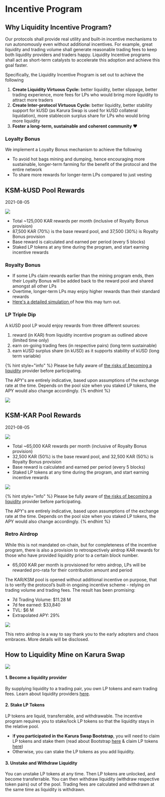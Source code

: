 # Incentive Program

## Why Liquidity Incentive Program?

Our protocols shall provide real utility and built-in incentive mechanisms to run autonomously even without additional incentives. For example, great liquidity and trading volume shall generate reasonable trading fees to keep both liquidity providers and traders happy. Liquidity Incentive programs shall act as short-term catalysts to accelerate this adoption and achieve this goal faster.

Specifically, the Liquidity Incentive Program is set out to achieve the following

1. **Create Liquidity Virtuous Cycle:** better liquidity, better slippage, better trading experience, more fees for LPs who would bring more liquidity to attract more traders
2. **Create Inter-protocol Virtuous Cycle:** better liquidity, better stability support for kUSD \(as Karura Swap is used for kUSD collateral liquidation\), more stablecoin surplus share for LPs who would bring more liquidity
3. **Foster a long-term, sustainable and coherent community ❤️**

### Loyalty Bonus

We implement a Loyalty Bonus mechanism to achieve the following

* To avoid hot bags mining and dumping, hence encouraging more sustainable, longer-term farming for the benefit of the protocol and the entire network
* To share more rewards for longer-term LPs compared to just vesting

## KSM-kUSD Pool Rewards

2021-08-05

![](../../.gitbook/assets/screen-shot-2021-08-05-at-7.29.40-pm.png)

* Total ~125,000 KAR rewards per month \(inclusive of Royalty Bonus provision\)
* 87,500 KAR \(70%\) is the base reward pool, and 37,500 \(30%\) is Royalty Bonus provision
* Base reward is calculated and earned per period \(every 5 blocks\)
* Staked LP tokens at any time during the program, and start earning incentive rewards

### Royalty Bonus

* If some LPs claim rewards earlier than the mining program ends, then their Loyalty Bonus will be added back to the reward pool and shared amongst all other LPs
* Overtime, longer-term LPs may enjoy higher rewards than their standard rewards
* [Here's a detailed simulation ](https://wiki.acala.network/karura/defi-hub/swap/lp-returns-and-risks#reward-simulation)of how this may turn out.

### LP Triple Dip

A kUSD pool LP would enjoy rewards from three different sources:

1. reward \(in KAR\) from liquidity incentive program as outlined above \(limited time only\)
2. earn on-going trading fees \(in respective pairs\) \(long term sustainable\)
3. earn kUSD surplus share \(in kUSD\) as it supports stability of kUSD \(long term variable\)

{% hint style="info" %}
Please be fully aware of [the risks of becoming a liquidity](swap/lp-returns-and-risks.md#impermanent-loss) provider before participating.

The APY's are entirely indicative, based upon assumptions of the exchange rate at the time. Depends on the pool size when you staked LP tokens, the APY would also change accordingly. 
{% endhint %}

![](../../.gitbook/assets/screen-shot-2021-08-05-at-8.38.49-pm.png)

## KSM-KAR Pool Rewards

2021-08-05

![](../../.gitbook/assets/screen-shot-2021-08-05-at-8.39.03-pm.png)

* Total ~65,000 KAR rewards per month \(inclusive of Royalty Bonus provision\)
* 32,500 KAR \(50%\) is the base reward pool, and 32,500 KAR \(50%\) is Royalty Bonus provision
* Base reward is calculated and earned per period \(every 5 blocks\)
* Staked LP tokens at any time during the program, and start earning incentive rewards

![](../../.gitbook/assets/screen-shot-2021-08-05-at-8.39.23-pm.png)

{% hint style="info" %}
Please be fully aware of [the risks of becoming a liquidity](swap/lp-returns-and-risks.md#impermanent-loss) provider before participating.

The APY's are entirely indicative, based upon assumptions of the exchange rate at the time. Depends on the pool size when you staked LP tokens, the APY would also change accordingly. 
{% endhint %}

### Retro Airdrop

While this is not mandated on-chain, but for completeness of the incentive program, there is also a provision to retrospectively airdrop KAR rewards for those who have provided liquidity prior to a certain block number.

* 65,000 KAR per month is provisioned for retro airdrop, LPs will be rewarded pro-rata for their contribution amount and period

The KAR/KSM pool is opened without additional incentive on purpose, that is to verify the protocol’s built-in ongoing incentive scheme - relying on trading volume and trading fees. The result has been promising:

* 7d Trading Volume: $11.28 M
* 7d fee earned: $33,840
* TVL: $6 M
* Extrapolated APY: 29%

![](../../.gitbook/assets/screen-shot-2021-08-04-at-12.03.54-pm.png)

This retro airdrop is a way to say thank you to the early adopters and chaos embraces. More details will be disclosed.

## How to Liquidity Mine on Karura Swap

![](../../.gitbook/assets/screen-shot-2021-08-05-at-9.11.47-pm.png)

#### 1. Become a liquidity provider

By supplying liquidity to a trading pair, you own LP tokens and earn trading fees. Learn about liquidity providers [here](../../learn/basics/dex/provide-liquidity.md).

#### 2. Stake LP Tokens

LP tokens are liquid, transferrable, and withdrawable. The incentive program requires you to stake/lock LP tokens so that the liquidity stays in the relative pool.

* I**f you participated in the Karura Swap Bootstrap**, you will need to claim LP tokens and stake them \(read about Bootstrap [here](swap/bootstrap-a-pool.md) & claim LP tokens [here](swap/bootstrap-a-pool.md#claim-lp-tokens)\)
* Otherwise, you can stake the LP tokens as you add liquidity.

#### 3. Unstake and Withdraw Liquidity

You can unstake LP tokens at any time. Then LP tokens are unlocked, and become transferrable. You can then withdraw liquidity \(withdraw respective token pairs\) out of the pool. Trading fees are calculated and withdrawn at the same time as liquidity is withdrawn. 

